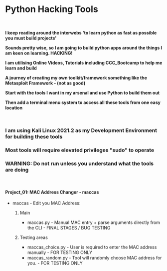 # Python Hacking Tools

<br />

**I keep reading around the interwebs 'to learn python as fast as possible you must build projects'**

**Sounds pretty wise, so I am going to build python apps around the things I am keen on learning. HACKING!**

**I am utilising Online Videos, Tutorials including CCC_Bootcamp to help me learn and build**

**A journey of creating my own toolkit/framework something like the Metasploit Framework - (not as good)**

**Start with the tools I want in my arsenal and use Python to build them out**

**Then add a terminal menu system to access all these tools from one easy location**


<br />


### I am using Kali Linux 2021.2 as my Development Environment for building these tools

### Most tools will require elevated privileges "sudo" to operate

### WARNING: Do not run unless you understand what the tools are doing 

<br />

#### Project_01: MAC Address Changer - maccas

* maccas - Edit you MAC Address:

    1. Main
        - maccas.py - Manual MAC entry + parse arguments directly from the CLI  - FINAL STAGES / BUG TESTING
  
    2. Testing areas
        - maccas_choice.py - User is required to enter the MAC address manually - FOR TESTING ONLY
        - maccas_random.py - Tool will randomly choose MAC address for you. - FOR TESTING ONLY
 